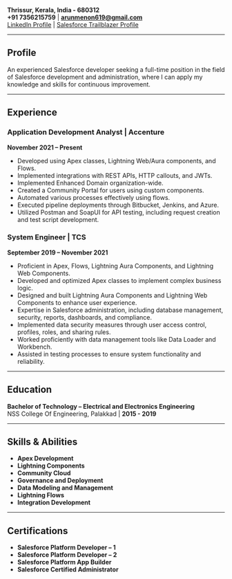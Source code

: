 **Thrissur, Kerala, India - 680312**  
**+91 7356215759** | **arunmenon619@gmail.com**  
[LinkedIn Profile](https://www.linkedin.com/in/arun-s-menon97) | [Salesforce Trailblazer Profile](https://www.salesforce.com/trailblazer/arunsmenon)

---

## Profile
An experienced Salesforce developer seeking a full-time position in the field of Salesforce development and administration, where I can apply my knowledge and skills for continuous improvement.

---

## Experience

### Application Development Analyst | **Accenture**  
**November 2021 – Present**  
- Developed using Apex classes, Lightning Web/Aura components, and Flows.  
- Implemented integrations with REST APIs, HTTP callouts, and JWTs.  
- Implemented Enhanced Domain organization-wide.  
- Created a Community Portal for users using custom components.  
- Automated various processes effectively using flows.  
- Executed pipeline deployments through Bitbucket, Jenkins, and Azure.  
- Utilized Postman and SoapUI for API testing, including request creation and test script development.

### System Engineer | **TCS**  
**September 2019 – November 2021**  
- Proficient in Apex, Flows, Lightning Aura Components, and Lightning Web Components.  
- Developed and optimized Apex classes to implement complex business logic.  
- Designed and built Lightning Aura Components and Lightning Web Components to enhance user experience.  
- Expertise in Salesforce administration, including database management, security, reports, dashboards, and compliance.  
- Implemented data security measures through user access control, profiles, roles, and sharing rules.  
- Worked proficiently with data management tools like Data Loader and Workbench.  
- Assisted in testing processes to ensure system functionality and reliability.

---

## Education

**Bachelor of Technology – Electrical and Electronics Engineering**  
NSS College Of Engineering, Palakkad | **2015 - 2019**

---

## Skills & Abilities
- **Apex Development**  
- **Lightning Components**  
- **Community Cloud**  
- **Governance and Deployment**  
- **Data Modeling and Management**  
- **Lightning Flows**  
- **Integration Development**

---

## Certifications
- **Salesforce Platform Developer – 1**  
- **Salesforce Platform Developer – 2**  
- **Salesforce Platform App Builder**  
- **Salesforce Certified Administrator**
